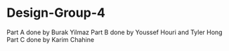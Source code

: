 # Design-Group-4
Part A done by Burak Yilmaz
Part B done by Youssef Houri and Tyler Hong
Part C done by Karim Chahine
